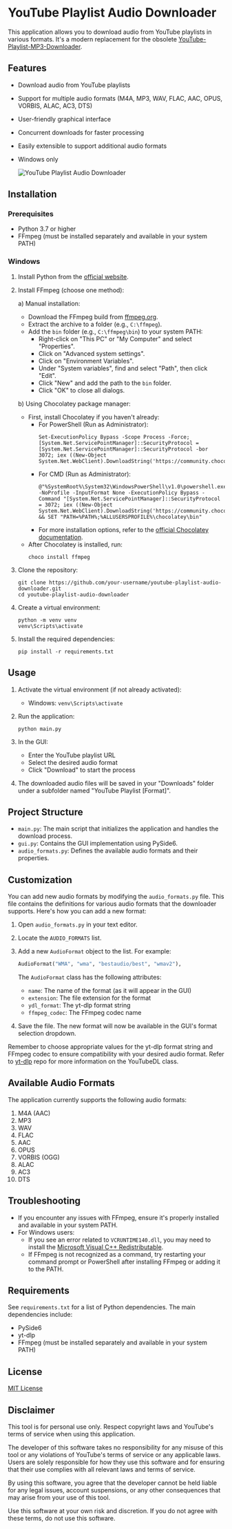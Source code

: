 # YouTube Playlist Audio Downloader

This application allows you to download audio from YouTube playlists in various formats. It's a modern replacement for the obsolete [YouTube-Playlist-MP3-Downloader](https://github.com/fm-frga/YouTube-Playlist-MP3-Downloader).

## Features

- Download audio from YouTube playlists
- Support for multiple audio formats (M4A, MP3, WAV, FLAC, AAC, OPUS, VORBIS, ALAC, AC3, DTS)
- User-friendly graphical interface
- Concurrent downloads for faster processing
- Easily extensible to support additional audio formats
- Windows only

  ![YouTube Playlist Audio Downloader](https://raw.githubusercontent.com/fm-frga/AudioDownloader/refs/heads/master/too.png "YouTube Playlist Audio Downloader")

## Installation

### Prerequisites

- Python 3.7 or higher
- FFmpeg (must be installed separately and available in your system PATH)

### Windows

1. Install Python from the [official website](https://www.python.org/downloads/windows/).

2. Install FFmpeg (choose one method):

   a) Manual installation:
   - Download the FFmpeg build from [ffmpeg.org](https://www.ffmpeg.org/download.html#build-windows).
   - Extract the archive to a folder (e.g., `C:\ffmpeg`).
   - Add the `bin` folder (e.g., `C:\ffmpeg\bin`) to your system PATH:
     - Right-click on "This PC" or "My Computer" and select "Properties".
     - Click on "Advanced system settings".
     - Click on "Environment Variables".
     - Under "System variables", find and select "Path", then click "Edit".
     - Click "New" and add the path to the `bin` folder.
     - Click "OK" to close all dialogs.

   b) Using Chocolatey package manager:
   - First, install Chocolatey if you haven't already:
     - For PowerShell (Run as Administrator):
       ```
       Set-ExecutionPolicy Bypass -Scope Process -Force; [System.Net.ServicePointManager]::SecurityProtocol = [System.Net.ServicePointManager]::SecurityProtocol -bor 3072; iex ((New-Object System.Net.WebClient).DownloadString('https://community.chocolatey.org/install.ps1'))
       ```
     - For CMD (Run as Administrator):
       ```
       @"%SystemRoot%\System32\WindowsPowerShell\v1.0\powershell.exe" -NoProfile -InputFormat None -ExecutionPolicy Bypass -Command "[System.Net.ServicePointManager]::SecurityProtocol = 3072; iex ((New-Object System.Net.WebClient).DownloadString('https://community.chocolatey.org/install.ps1'))" && SET "PATH=%PATH%;%ALLUSERSPROFILE%\chocolatey\bin"
       ```
     - For more installation options, refer to the [official Chocolatey documentation](https://docs.chocolatey.org/en-us/choco/setup/#more-install-options).
   - After Chocolatey is installed, run:
     ```
     choco install ffmpeg
     ```

3. Clone the repository:
   ```
   git clone https://github.com/your-username/youtube-playlist-audio-downloader.git
   cd youtube-playlist-audio-downloader
   ```

4. Create a virtual environment:
   ```
   python -m venv venv
   venv\Scripts\activate
   ```

5. Install the required dependencies:
   ```
   pip install -r requirements.txt
   ```

## Usage

1. Activate the virtual environment (if not already activated):
   - Windows: `venv\Scripts\activate`

2. Run the application:
   ```
   python main.py
   ```

3. In the GUI:
   - Enter the YouTube playlist URL
   - Select the desired audio format
   - Click "Download" to start the process

4. The downloaded audio files will be saved in your "Downloads" folder under a subfolder named "YouTube Playlist [Format]".

## Project Structure

- `main.py`: The main script that initializes the application and handles the download process.
- `gui.py`: Contains the GUI implementation using PySide6.
- `audio_formats.py`: Defines the available audio formats and their properties.

## Customization

You can add new audio formats by modifying the `audio_formats.py` file. This file contains the definitions for various audio formats that the downloader supports. Here's how you can add a new format:

1. Open `audio_formats.py` in your text editor.
2. Locate the `AUDIO_FORMATS` list.
3. Add a new `AudioFormat` object to the list. For example:
   ```python
   AudioFormat("WMA", "wma", "bestaudio/best", "wmav2"),
   ```
   The `AudioFormat` class has the following attributes:
   - `name`: The name of the format (as it will appear in the GUI)
   - `extension`: The file extension for the format
   - `ydl_format`: The yt-dlp format string
   - `ffmpeg_codec`: The FFmpeg codec name

4. Save the file. The new format will now be available in the GUI's format selection dropdown.

Remember to choose appropriate values for the yt-dlp format string and FFmpeg codec to ensure compatibility with your desired audio format. Refer to [yt-dlp](https://github.com/yt-dlp/yt-dlp) repo for more information on the YouTubeDL class.

## Available Audio Formats

The application currently supports the following audio formats:

1. M4A (AAC)
2. MP3
3. WAV
4. FLAC
5. AAC
6. OPUS
7. VORBIS (OGG)
8. ALAC
9. AC3
10. DTS

## Troubleshooting

- If you encounter any issues with FFmpeg, ensure it's properly installed and available in your system PATH.
- For Windows users:
  - If you see an error related to `VCRUNTIME140.dll`, you may need to install the [Microsoft Visual C++ Redistributable](https://support.microsoft.com/en-us/help/2977003/the-latest-supported-visual-c-downloads).
  - If FFmpeg is not recognized as a command, try restarting your command prompt or PowerShell after installing FFmpeg or adding it to the PATH.

## Requirements

See `requirements.txt` for a list of Python dependencies. The main dependencies include:

- PySide6
- yt-dlp
- FFmpeg (must be installed separately and available in your system PATH)



## License

[MIT License]([LICENSE](https://en.wikipedia.org/wiki/MIT_License))

## Disclaimer

This tool is for personal use only. Respect copyright laws and YouTube's terms of service when using this application.

The developer of this software takes no responsibility for any misuse of this tool or any violations of YouTube's terms of service or any applicable laws. Users are solely responsible for how they use this software and for ensuring that their use complies with all relevant laws and terms of service.

By using this software, you agree that the developer cannot be held liable for any legal issues, account suspensions, or any other consequences that may arise from your use of this tool.

Use this software at your own risk and discretion. If you do not agree with these terms, do not use this software.
